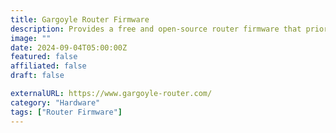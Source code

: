 ```yaml
---
title: Gargoyle Router Firmware
description: Provides a free and open-source router firmware that prioritizes user privacy and security.
image: ""
date: 2024-09-04T05:00:00Z
featured: false
affiliated: false
draft: false

externalURL: https://www.gargoyle-router.com/
category: "Hardware"
tags: ["Router Firmware"]
---
```


